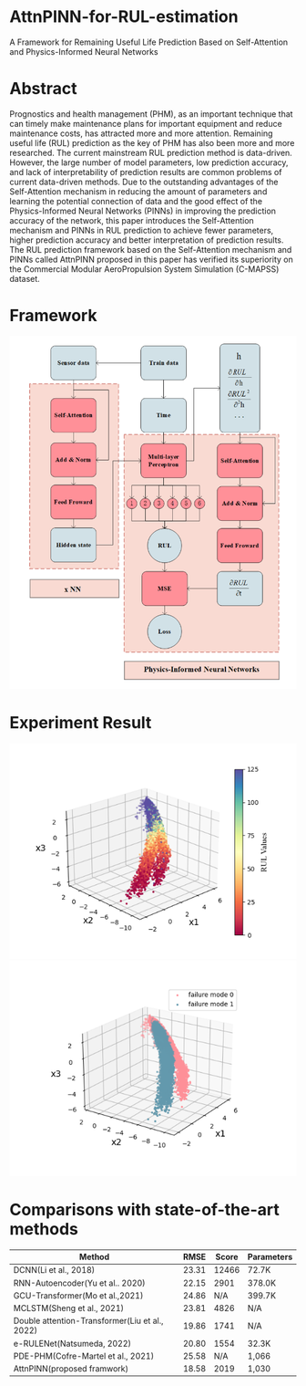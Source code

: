 # AttnPINN-for-RUL-estimation
A Framework for Remaining Useful Life Prediction Based on Self-Attention and Physics-Informed Neural Networks
# Abstract
Prognostics and health management (PHM), as an important technique that can timely make maintenance plans for important equipment and reduce maintenance costs, has attracted more and more attention. Remaining useful life (RUL) prediction as the key of PHM has also been more and more researched. The current mainstream RUL prediction method is data-driven. However, the large number of model parameters, low prediction accuracy, and lack of interpretability of prediction results are common problems of current data-driven methods. Due to the outstanding advantages of the Self-Attention mechanism in reducing the amount of parameters and learning the potential connection of data and the good effect of the Physics-Informed Neural Networks (PINNs) in improving the prediction accuracy of the network, this paper introduces the Self-Attention mechanism and PINNs in RUL prediction to achieve fewer parameters, higher prediction accuracy and better interpretation of prediction results. The RUL prediction framework based on the Self-Attention mechanism and PINNs called AttnPINN proposed in this paper has verified its superiority on the Commercial Modular AeroPropulsion System Simulation (C-MAPSS) dataset.
# Framework
![image](https://github.com/XinyuanLiao/AttnPINN-for-RUL-estimation/blob/main/Figure/frame.png)
# Experiment Result
![image](https://github.com/XinyuanLiao/AttnPINN-for-RUL-estimation/blob/main/Figure/train.png)![image](https://github.com/XinyuanLiao/AttnPINN-for-RUL-estimation/blob/main/Figure/failure.png)
# Comparisons with state-of-the-art methods
|Method|RMSE|Score|Parameters|
|-|-|-|-|
|DCNN(Li et al., 2018)|23.31|12466|72.7K|
RNN-Autoencoder(Yu et al.. 2020)|22.15|2901|378.0K
GCU-Transformer(Mo et al.,2021)|24.86|N/A|399.7K
MCLSTM(Sheng et al., 2021)|23.81|4826|N/A
Double attention-Transformer(Liu et al., 2022)|19.86|1741|N/A
e-RULENet(Natsumeda, 2022)|20.80|1554|32.3K
PDE-PHM(Cofre-Martel et al., 2021)|25.58|N/A|1,066
AttnPINN(proposed framwork)|18.58|2019|1,030
